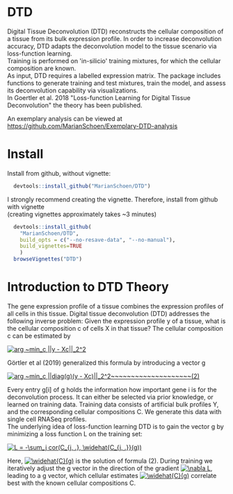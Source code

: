 # DTD
Digital Tissue Deconvolution (DTD) reconstructs the cellular composition of a tissue from its bulk expression profile. 
In order to increase deconvolution accuracy, DTD adapts the deconvolution model to the tissue scenario via loss-function learning.  
Training is performed on 'in-silicio' training mixtures, for which the cellular composition are known.  
As input, DTD requires a labelled expression matrix. 
The package includes functions to generate training and test mixtures, train the model, and assess its deconvolution capability via visualizations.  
In Goertler et al. 2018 "Loss-function Learning for Digital Tissue Deconvolution" the theory has been published.

An exemplary analysis can be viewed at https://github.com/MarianSchoen/Exemplary-DTD-analysis

# Install
Install from github, without vignette: 
``` r
  devtools::install_github("MarianSchoen/DTD")
```
I strongly recommend creating the vignette. 
Therefore, install from github with vignette  
(creating vignettes approximately takes ~3 minutes)
``` r
  devtools::install_github(
    "MarianSchoen/DTD", 
    build_opts = c("--no-resave-data", "--no-manual"), 
    build_vignettes=TRUE
    )
  browseVignettes("DTD")
```

# Introduction to DTD Theory
The gene expression profile of a tissue combines the expression profiles of all cells in this tissue. Digital tissue deconvolution (DTD) addresses the following inverse problem: Given the expression profile y of a tissue, what is the cellular composition c of cells X in that tissue? The cellular composition c can be estimated by  
  
<a href="https://www.codecogs.com/eqnedit.php?latex=\dpi{150}&space;arg&space;~min_c&space;||y&space;-&space;Xc||_2^2" target="_blank"><img src="https://latex.codecogs.com/png.latex?\dpi{150}&space;arg&space;~min_c&space;||y&space;-&space;Xc||_2^2" title="arg ~min_c ||y - Xc||_2^2" /></a> 
  


Görtler et al (2019) generalized this formula by introducing a vector g  

<a href="https://www.codecogs.com/eqnedit.php?latex=\dpi{150}&space;arg&space;~min_c&space;||diag(g)(y&space;-&space;Xc)||_2^2~~~~~~~~~~~~~~~~~~~~(2)" target="_blank"><img src="https://latex.codecogs.com/png.latex?\dpi{150}&space;arg&space;~min_c&space;||diag(g)(y&space;-&space;Xc)||_2^2~~~~~~~~~~~~~~~~~~~~(2)" title="arg ~min_c ||diag(g)(y - Xc)||_2^2~~~~~~~~~~~~~~~~~~~~(2)" /></a> 

Every entry g[i] of g holds the information how important gene i is for the deconvolution process. It can either be selected via prior knowledge, or learned on training data. Training data consists of artificial bulk profiles Y, and the corresponding cellular compositions C. We generate this data with single cell RNASeq profiles.  
The underlying idea of loss-function learning DTD is to gain the vector g by minimizing a loss function L on the training set: 

<a href="https://www.codecogs.com/eqnedit.php?latex=\dpi{150}&space;L&space;=&space;-\sum_j&space;cor(C_{j,&space;.},&space;\widehat{C_{j,&space;.}}(g))" target="_blank"><img src="https://latex.codecogs.com/gif.latex?\dpi{150}&space;L&space;=&space;-\sum_j&space;cor(C_{j,&space;.},&space;\widehat{C_{j,&space;.}}(g))" title="L = -\sum_j cor(C_{j, .}, \widehat{C_{j, .}}(g))" /></a>

Here, <a href="https://www.codecogs.com/eqnedit.php?latex=\dpi{110}&space;\widehat{C}(g)" target="_blank"><img src="https://latex.codecogs.com/png.latex?\dpi{110}&space;\widehat{C}(g)" title="\widehat{C}(g)" /></a> is the solution of formula (2). During training we iteratively adjust the g vector in the direction of the gradient <a href="https://www.codecogs.com/eqnedit.php?latex=\nabla&space;L" target="_blank"><img src="https://latex.codecogs.com/png.latex?\nabla&space;L" title="\nabla L" /></a>, leading to a g vector, which cellular estimates <a href="https://www.codecogs.com/eqnedit.php?latex=\dpi{110}&space;\widehat{C}(g)" target="_blank"><img src="https://latex.codecogs.com/png.latex?\dpi{110}&space;\widehat{C}(g)" title="\widehat{C}(g)" /></a> correlate best with the known cellular compositions C. 
